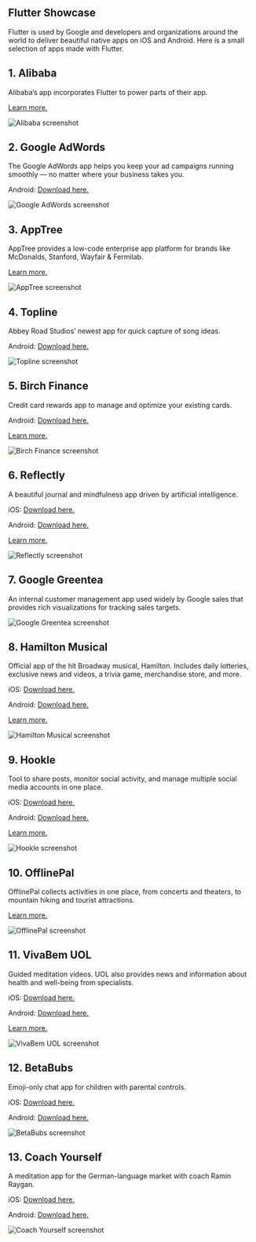 ## Flutter Showcase
Flutter is used by Google and developers and organizations around the world to deliver beautiful native apps on iOS and Android. Here is a small selection of apps made with Flutter.

## 1. **Alibaba**

Alibaba’s app incorporates Flutter to power parts of their app.

[Learn more.](https://www.alibaba.com/)

![Alibaba screenshot](https://flutter.io/showcase/images/v4_alibaba.png)

## 2. **Google AdWords**

The Google AdWords app helps you keep your ad campaigns running smoothly — no matter where your business takes you.

Android: [Download here.](https://play.google.com/store/apps/details?id=com.google.android.apps.adwords)

![Google AdWords screenshot](https://flutter.io/showcase/images/v3_adwords.png)

## 3. **AppTree**

AppTree provides a low-code enterprise app platform for brands like McDonalds, Stanford, Wayfair & Fermilab.

[Learn more.](https://www.apptreerevolution.com/)

![AppTree screenshot](https://flutter.io/showcase/images/v3_apptree.png)

## 4. **Topline**

Abbey Road Studios’ newest app for quick capture of song ideas.

Android: [Download here.](https://play.google.com/store/apps/details?id=com.abbeyroadandroid)

![Topline screenshot](https://flutter.io/showcase/images/v3_abbey_road_toplineapp_screenshot.png)

## 5. **Birch Finance** 

Credit card rewards app to manage and optimize your existing cards.

Android: [Download here.](https://play.google.com/store/apps/details?id=com.birch)

[Learn more.](https://birchfinance.com/)

![Birch Finance screenshot](https://flutter.io/showcase/images/v3_birch.png)

## 6. **Reflectly**

A beautiful journal and mindfulness app driven by artificial intelligence.

iOS: [Download here.](https://itunes.apple.com/us/app/reflectly-mindfulness-journal/id1241229134)

Android: [Download here.](https://play.google.com/store/apps/details?id=com.reflectlyApp)

[Learn more.](http://reflect.ly/)

![Reflectly screenshot](https://flutter.io/showcase/images/reflectly.png)

## 7. **Google Greentea**

An internal customer management app used widely by Google sales that provides rich visualizations for tracking sales targets.

![Google Greentea screenshot](https://flutter.io/showcase/images/v3_greentea.png)

## 8. **Hamilton Musical**

Official app of the hit Broadway musical, Hamilton. Includes daily lotteries, exclusive news and videos, a trivia game, merchandise store, and more.

iOS: [Download here.](https://itunes.apple.com/us/app/hamilton-the-official-app/id1255231054?mt=8)

Android: [Download here.](https://play.google.com/store/apps/details?id=com.hamilton.app)

[Learn more.](https://blog.goposse.com/rise-up-the-story-of-how-the-hamilton-app-uses-flutter-to-do-more-for-its-fans-1d9cd76f95f1)

![Hamilton Musical screenshot](https://flutter.io/showcase/images/v3_hamliton.png)

## 9. **Hookle**

Tool to share posts, monitor social activity, and manage multiple social media accounts in one place.

iOS: [Download here.](https://itunes.apple.com/us/app/hookle/id1330557977) 

Android: [Download here.](https://play.google.com/store/apps/details?id=net.hookle)

[Learn more.](https://www.hookle.net/)

![Hookle screenshot](https://flutter.io/showcase/images/v3_hookle.png)

## 10. **OfflinePal**

OfflinePal collects activities in one place, from concerts and theaters, to mountain hiking and tourist attractions.

[Learn more.](https://www.youtube.com/watch?v=0guDC2S6EeY)

![OfflinePal screenshot](https://flutter.io/showcase/images/v3_offlinepal.png)

## 11.  **VivaBem UOL**

Guided meditation videos. UOL also provides news and information about health and well-being from specialists.

iOS: [Download here.](https://itunes.apple.com/br/app/vivabem-medita%C3%A7%C3%A3o/id1376295130)

Android: [Download here.](https://play.google.com/store/apps/details?id=br.com.uol.uolvivabem)

[Learn more.](https://vivabem.uol.com.br/equilibrio/)

![VivaBem UOL screenshot](https://flutter.io/showcase/images/v3_vivabem.png)

## 12. **BetaBubs**

Emoji-only chat app for children with parental controls.

iOS: [Download here.](https://itunes.apple.com/us/app/betabubs-play-emojis/id1363316057)

Android: [Download here.](https://play.google.com/store/apps/details?id=com.betabubs.playemojis)

![BetaBubs screenshot](https://flutter.io/showcase/images/v3_betabubs.png)

## 13. **Coach Yourself**

A meditation app for the German-language market with coach Ramin Raygan.

iOS: [Download here.](https://itunes.apple.com/us/app/coach-yourself/id1372759980)

Android: [Download here.](https://play.google.com/store/apps/details?id=eu.coach_yourself.app)

![Coach Yourself screenshot](https://flutter.io/showcase/images/v3_CoachYourself.png)
